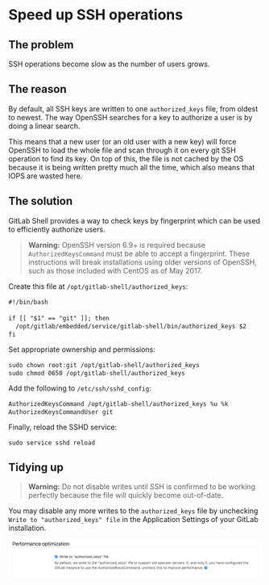 # Speed up SSH operations

## The problem

SSH operations become slow as the number of users grows.

## The reason

By default, all SSH keys are written to one `authorized_keys` file, from oldest to newest. The way OpenSSH searches for a key to authorize a user is by doing a linear search.

This means that a new user (or an old user with a new key) will force OpenSSH to load the whole file and scan through it on every git SSH operation to find its key. On top of this, the file is not cached by the OS because it is being written pretty much all the time, which also means that IOPS are wasted here.

## The solution

GitLab Shell provides a way to check keys by fingerprint which can be used to efficiently authorize users.

> **Warning:** OpenSSH version 6.9+ is required because `AuthorizedKeysCommand` must be able to accept a fingerprint. These instructions will break installations using older versions of OpenSSH, such as those included with CentOS as of May 2017.

Create this file at `/opt/gitlab-shell/authorized_keys`:

```
#!/bin/bash

if [[ "$1" == "git" ]]; then
  /opt/gitlab/embedded/service/gitlab-shell/bin/authorized_keys $2
fi
```

Set appropriate ownership and permissions:

```
sudo chown root:git /opt/gitlab-shell/authorized_keys
sudo chmod 0650 /opt/gitlab-shell/authorized_keys
```

Add the following to `/etc/ssh/sshd_config`:

```
AuthorizedKeysCommand /opt/gitlab-shell/authorized_keys %u %k
AuthorizedKeysCommandUser git
```

Finally, reload the SSHD service:

```
sudo service sshd reload
```

## Tidying up

> **Warning:** Do not disable writes until SSH is confirmed to be working perfectly because the file will quickly become out-of-date.

You may disable any more writes to the `authorized_keys` file by unchecking `Write to "authorized_keys" file` in the Application Settings of your GitLab installation.

![Write to authorized keys setting](img/write_to_authorized_keys_setting.png)
